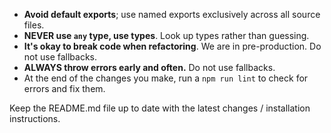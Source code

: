 - **Avoid default exports**; use named exports exclusively across all source files.
- **NEVER use `any` type, use types**. Look up types rather than guessing.
- **It's okay to break code when refactoring**. We are in pre-production. Do not use fallbacks.
- **ALWAYS throw errors early and often.** Do not use fallbacks.
- At the end of the changes you make, run a `npm run lint` to check for errors and fix them.

Keep the README.md file up to date with the latest changes / installation instructions.
